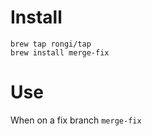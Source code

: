 # Install

```
brew tap rongi/tap
brew install merge-fix
```

# Use
When on a fix branch
`merge-fix`
